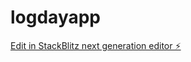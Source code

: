 # logdayapp

[Edit in StackBlitz next generation editor ⚡️](https://stackblitz.com/~/github.com/aniketjdesign/logdayapp)